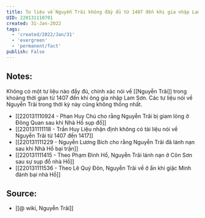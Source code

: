 ```yaml
---
title: Tư liệu về Nguyễn Trãi không đầy đủ từ 1407 đến khi gia nhập Lam Sơn
UID: 220131110701
created: 31-Jan-2022
tags:
  - 'created/2022/Jan/31'
  - 'evergreen'
  - 'permanent/fact'
publish: False
---
```

## Notes:
Không có một tư liệu nào đầy đủ, chính xác nói về [[Nguyễn Trãi]] trong khoảng thời gian từ 1407 đến khi ông gia nhập Lam Sơn. Các tư liệu nói về Nguyễn Trãi trong thời kỳ này cũng không thống nhất.

- [[220131110924 - Phan Huy Chú cho rằng Nguyễn Trãi bị giam lỏng ở Đông Quan sau khi Nhà Hồ sụp đổ]]
- [[220131111118 - Trần Huy Liệu nhận định không có tài liệu nói về Nguyễn Trãi từ 1407 đến 1417]]
- [[220131111229 - Nguyễn Lương Bích cho rằng Nguyễn Trãi đã lánh nạn sau khi Nhà Hồ bại trận]]
- [[220131111415 - Theo Phạm Đình Hổ, Nguyễn Trãi lánh nạn ở Côn Sơn sau sự sụp đổ nhà Hồ]]
- [[220131111536 - Theo Lê Quý Đôn, Nguyễn Trãi về ở ẩn khi giặc Minh đánh bại nhà Hồ]]

## Source:
- [[@ wiki, Nguyễn Trãi]]


